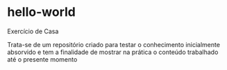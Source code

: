 # hello-world
Exercício de Casa

Trata-se de um repositório criado para testar o conhecimento inicialmente absorvido
e tem a finalidade de mostrar na prática o conteúdo trabalhado até o presente momento
